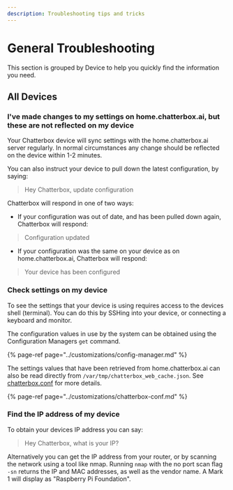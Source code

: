 ```yaml
---
description: Troubleshooting tips and tricks
---
```


# General Troubleshooting

This section is grouped by Device to help you quickly find the information you need.

## All Devices

### I've made changes to my settings on home.chatterbox.ai, but these are not reflected on my device

Your Chatterbox device will sync settings with the home.chatterbox.ai server regularly. In normal circumstances any change should be reflected on the device within 1-2 minutes.

You can also instruct your device to pull down the latest configuration, by saying:

> Hey Chatterbox, update configuration

Chatterbox will respond in one of two ways:

* If your configuration was out of date, and has been pulled down again, Chatterbox will respond:

> Configuration updated

* If your configuration was the same on your device as on home.chatterbox.ai, Chatterbox will respond:

> Your device has been configured

### Check settings on my device

To see the settings that your device is using requires access to the devices shell \(terminal\). You can do this by SSHing into your device, or connecting a keyboard and monitor.

The configuration values in use by the system can be obtained using the Configuration Managers `get` command.

{% page-ref page="../customizations/config-manager.md" %}

The settings values that have been retrieved from home.chatterbox.ai can also be read directly from `/var/tmp/chatterbox_web_cache.json`. See [chatterbox.conf](../customizations/chatterbox-conf.md) for more details.

{% page-ref page="../customizations/chatterbox-conf.md" %}

### Find the IP address of my device

To obtain your devices IP address you can say:

> Hey Chatterbox, what is your IP?

Alternatively you can get the IP address from your router, or by scanning the network using a tool like nmap. Running `nmap` with the no port scan flag `-sn` returns the IP and MAC addresses, as well as the vendor name. A Mark 1 will display as "Raspberry Pi Foundation".

